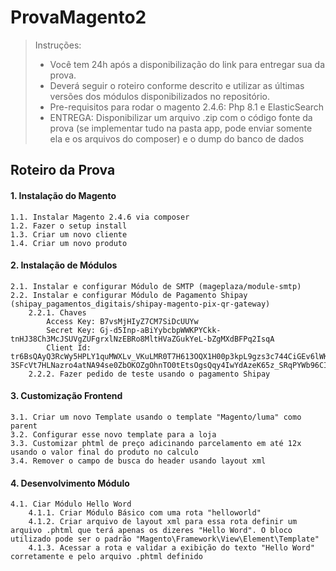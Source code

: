 # ProvaMagento2
> Instruções:  
> - Você tem 24h após a disponibilização do link para entregar sua da prova.    
> - Deverá seguir o roteiro conforme descrito e utilizar as últimas versões dos módulos disponibilizados no repositório.   
> - Pre-requisitos para rodar o magento 2.4.6: Php 8.1 e ElasticSearch  
> - ENTREGA: Disponibilizar um arquivo .zip com o código fonte da prova (se implementar tudo na pasta app, pode enviar somente ela e os arquivos do composer) e o dump do banco de dados

## Roteiro da Prova
#### 1. Instalação do Magento  
    1.1. Instalar Magento 2.4.6 via composer   
    1.2. Fazer o setup install  
    1.3. Criar um novo cliente  
    1.4. Criar um novo produto   
    
#### 2. Instalação de Módulos  
    2.1. Instalar e configurar Módulo de SMTP (mageplaza/module-smtp)  
    2.2. Instalar e configurar Módulo de Pagamento Shipay (shipay_pagamentos_digitais/shipay-magento-pix-qr-gateway)  
        2.2.1. Chaves  
            Access Key: B7vsMjHIyZ7CM7SiDcUUYw  
            Secret Key: Gj-d5Inp-aBiYybcbpWWKPYCkk-tnHJ38Ch3McJSUVgZUFgrxlNzEBRo8MltHVaZGukYeL-bZgMXdBFPq2IsqA  
            Client Id: tr6BsQAyQ3RcWy5HPLY1quMWXLv_VKuLMR0T7H613OQX1H00p3kpL9gzs3c744CiGEv6lWKQyfYPwLGSln-3SFcVt7HLNazro4atNA94se0ZbOKOZgOhnTO0tEtsOgsQqy4IwYdAzeK65z_SRqPYWb96CI0CBp3P0secCbur9kk  
        2.2.2. Fazer pedido de teste usando o pagamento Shipay  
        
#### 3. Customização Frontend  
    3.1. Criar um novo Template usando o template "Magento/luma" como parent  
    3.2. Configurar esse novo template para a loja  
    3.3. Customizar phtml de preço adicinando parcelamento em até 12x usando o valor final do produto no calculo  
    3.4. Remover o campo de busca do header usando layout xml  
    
#### 4. Desenvolvimento Módulo  
    4.1. Ciar Módulo Hello Word  
        4.1.1. Criar Módulo Básico com uma rota "helloworld"  
        4.1.2. Criar arquivo de layout xml para essa rota definir um arquivo .phtml que terá apenas os dizeres "Hello Word". O bloco utilizado pode ser o padrão "Magento\Framework\View\Element\Template"  
        4.1.3. Acessar a rota e validar a exibição do texto "Hello Word" corretamente e pelo arquivo .phtml definido  
